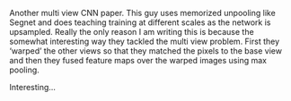 Another multi view CNN paper. This guy uses memorized unpooling like Segnet and does teaching training at different scales as the network is upsampled. Really the only reason I am writing this is because the somewhat interesting way they tackled the multi view problem. First they ‘warped’ the other views so that they matched the pixels to the base view and then they fused feature maps over the warped images using max pooling.

Interesting…
